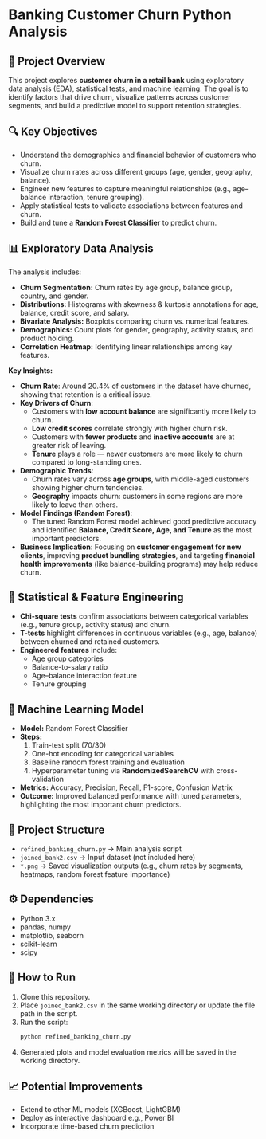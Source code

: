 # Banking Customer Churn Python Analysis  

## 📌 Project Overview  
This project explores **customer churn in a retail bank** using exploratory data analysis (EDA), statistical tests, and machine learning. The goal is to identify factors that drive churn, visualize patterns across customer segments, and build a predictive model to support retention strategies.  

## 🔍 Key Objectives  
- Understand the demographics and financial behavior of customers who churn.  
- Visualize churn rates across different groups (age, gender, geography, balance).  
- Engineer new features to capture meaningful relationships (e.g., age–balance interaction, tenure grouping).  
- Apply statistical tests to validate associations between features and churn.  
- Build and tune a **Random Forest Classifier** to predict churn.  

## 📊 Exploratory Data Analysis  
The analysis includes:  
- **Churn Segmentation:** Churn rates by age group, balance group, country, and gender.  
- **Distributions:** Histograms with skewness & kurtosis annotations for age, balance, credit score, and salary.  
- **Bivariate Analysis:** Boxplots comparing churn vs. numerical features.  
- **Demographics:** Count plots for gender, geography, activity status, and product holding.  
- **Correlation Heatmap:** Identifying linear relationships among key features.  

**Key Insights:**  

- **Churn Rate**: Around 20.4% of customers in the dataset have churned, showing that retention is a critical issue.  
- **Key Drivers of Churn**:  
  - Customers with **low account balance** are significantly more likely to churn.  
  - **Low credit scores** correlate strongly with higher churn risk.  
  - Customers with **fewer products** and **inactive accounts** are at greater risk of leaving.  
  - **Tenure** plays a role — newer customers are more likely to churn compared to long-standing ones.  
- **Demographic Trends**:  
  - Churn rates vary across **age groups**, with middle-aged customers showing higher churn tendencies.  
  - **Geography** impacts churn: customers in some regions are more likely to leave than others.  
- **Model Findings (Random Forest)**:  
  - The tuned Random Forest model achieved good predictive accuracy and identified **Balance, Credit Score, Age, and Tenure** as the most important predictors.  
- **Business Implication**: Focusing on **customer engagement for new clients**, improving **product bundling strategies**, and targeting **financial health improvements** (like balance-building programs) may help reduce churn.


## 🧪 Statistical & Feature Engineering  
- **Chi-square tests** confirm associations between categorical variables (e.g., tenure group, activity status) and churn.  
- **T-tests** highlight differences in continuous variables (e.g., age, balance) between churned and retained customers.  
- **Engineered features** include:  
  - Age group categories  
  - Balance-to-salary ratio  
  - Age–balance interaction feature  
  - Tenure grouping  

## 🤖 Machine Learning Model  
- **Model:** Random Forest Classifier  
- **Steps:**  
  1. Train-test split (70/30)  
  2. One-hot encoding for categorical variables  
  3. Baseline random forest training and evaluation  
  4. Hyperparameter tuning via **RandomizedSearchCV** with cross-validation  
- **Metrics:** Accuracy, Precision, Recall, F1-score, Confusion Matrix  
- **Outcome:** Improved balanced performance with tuned parameters, highlighting the most important churn predictors.  

## 📂 Project Structure  
- `refined_banking_churn.py` → Main analysis script  
- `joined_bank2.csv` → Input dataset (not included here)  
- `*.png` → Saved visualization outputs (e.g., churn rates by segments, heatmaps, random forest feature importance)  

## ⚙️ Dependencies  
- Python 3.x  
- pandas, numpy  
- matplotlib, seaborn  
- scikit-learn  
- scipy  

## 🚀 How to Run  
1. Clone this repository.  
2. Place `joined_bank2.csv` in the same working directory or update the file path in the script.  
3. Run the script:  
   ```bash
   python refined_banking_churn.py
4. Generated plots and model evaluation metrics will be saved in the working directory.

## 📈 Potential Improvements
- Extend to other ML models (XGBoost, LightGBM)
- Deploy as interactive dashboard e.g., Power BI
- Incorporate time-based churn prediction
